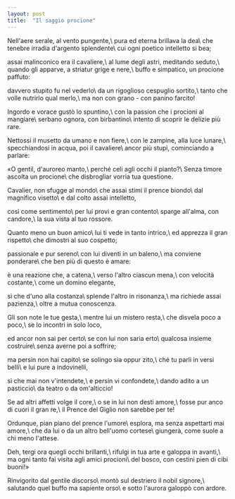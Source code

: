 ```yaml
---
layout: post
title:  "Il saggio procione"
---
```


Nell'aere serale, al vento pungente,\\
pura ed eterna brillava la dea\\
che tenebre irradia d'argento splendente\\
cui ogni poetico intelletto si bea;

assai malinconico era il cavaliere,\\
al lume degli astri, meditando seduto,\\
quando gli apparve, a striatur grige e nere,\\
buffo e simpatico, un procione paffuto:

davvero stupito fu nel vederlo\\
da un rigoglioso cespuglio sortito,\\
tanto che volle nutrirlo qual merlo,\\
ma non con grano - con panino farcito!

Ingordo e vorace gustò lo spuntino,\\
con la passion che i procioni al mangiare\\
serbano ognora, con birbantino\\
intento di scoprir le delizie più rare.

Nettossi il musetto da umano e non fiere,\\
con le zampine, alla luce lunare,\\
specchiandosi in acqua, poi il cavaliere\\
ancor più stupì, cominciando a parlare:

«O gentil, d'auroreo manto,\\
perché celi agli occhi il pianto?\\
Senza timore ascolta un procione\\
che disbrogliar vorria tua questione.

Cavalier, non sfugge al mondo\\
che assai stimi il prence biondo\\
dal magnifico visetto\\
e dal colto assai intelletto,

così come sentimento\\
per lui provi e gran contento\\
sparge all'alma, con candore,\\
la sua vista al tuo rossore.

Quanto meno un buon amico\\
lui ti vede in tanto intrico,\\
ed apprezza il gran rispetto\\
che dimostri al suo cospetto;

passionale e pur sereno\\
con lui diventi in un baleno,\\
ma conviene ponderare\\
che ben più di questo è amare:

è una reazione che, a catena,\\
verso l'altro ciascun mena,\\
con velocità costante,\\
come un domino elegante,

sì che d'uno alla costanza\\
splende l'altro in risonanza,\\
ma richiede assai pazienza,\\
oltre a mutua conoscenza.

Gli son note le tue gesta,\\
mentre lui un mistero resta,\\
che disvela poco a poco,\\
se lo incontri in solo loco,

ed ancor non sai per certo\\
se con lui non saria erto\\
qualcosa insieme costruire\\
senza averne poi a soffrire;

ma persin non hai capito\\
se solingo sia oppur zito,\\
ché tu parli in versi belli\\
e lui pure a indovinelli,

sì che mai non v'intendete,\\
e persin vi confondete,\\
dando adito a un pasticcio\\
da teatro o da om'alticcio!

Se ad altri affetti volge il core,\\
o se in lui non desti amore,\\
fosse pur anco di cuori il gran re,\\
il Prence del Giglio non sarebbe per te!

Ordunque, pian piano del prence l'umore\\
esplora, ma senza aspettarti mai amore,\\
che da lui o da un altro bell'uomo cortese\\
giungerà, come suole a chi meno l'attese.

Deh, tergi ora quegli occhi brillanti,\\
rifulgi in tua arte e galoppa in avanti,\\
ma ogni tanto fai visita agli amici procioni\\
del bosco, con cestini pien di cibi buoni!»

Rinvigorito dal gentile discorso\\
montò sul destriero il nobil signore,\\
salutando quel buffo ma sapiente orso\\
e sotto l'aurora galoppò con ardore.
